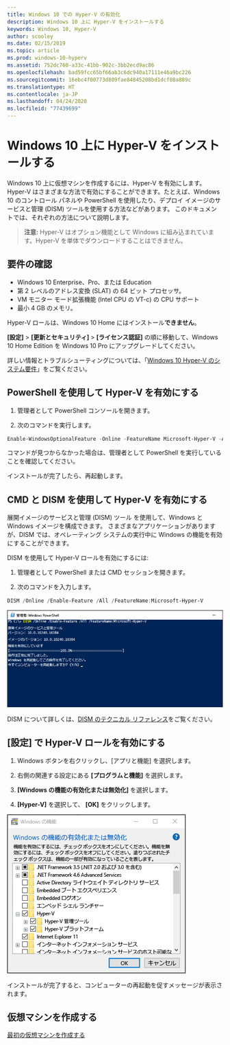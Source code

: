 ```yaml
---
title: Windows 10 での Hyper-V の有効化
description: Windows 10 上に Hyper-V をインストールする
keywords: Windows 10, Hyper-V
author: scooley
ms.date: 02/15/2019
ms.topic: article
ms.prod: windows-10-hyperv
ms.assetid: 752dc760-a33c-41bb-902c-3bb2ecd9ac86
ms.openlocfilehash: bad59fcc65bf66ab3c6dc940a17111e46a9bc226
ms.sourcegitcommit: 16ebc4f00773d809fae84845208bd1dcf08a889c
ms.translationtype: HT
ms.contentlocale: ja-JP
ms.lasthandoff: 04/24/2020
ms.locfileid: "77439699"
---
```

# <a name="install-hyper-v-on-windows-10"></a>Windows 10 上に Hyper-V をインストールする

Windows 10 上に仮想マシンを作成するには、Hyper-V を有効にします。  
Hyper-V はさまざまな方法で有効にすることができます。たとえば、Windows 10 のコントロール パネルや PowerShell を使用したり、デプロイ イメージのサービスと管理 (DISM) ツールを使用する方法などがあります。 このドキュメントでは、それぞれの方法について説明します。

> **注意:** Hyper-V はオプション機能として Windows に組み込まれています。Hyper-V を単体でダウンロードすることはできません。

## <a name="check-requirements"></a>要件の確認

* Windows 10 Enterprise、Pro、または Education
* 第 2 レベルのアドレス変換 (SLAT) の 64 ビット プロセッサ。
* VM モニター モード拡張機能 (Intel CPU の VT-c) の CPU サポート
* 最小 4 GB のメモリ。

Hyper-V ロールは、Windows 10 Home にはインストール**できません**。

**[設定]**  >  **[更新とセキュリティ]**  >  **[ライセンス認証]** の順に移動して、Windows 10 Home Edition を Windows 10 Pro にアップグレードしてください。

詳しい情報とトラブルシューティングについては、「[Windows 10 Hyper-V のシステム要件](../reference/hyper-v-requirements.md)」をご覧ください。

## <a name="enable-hyper-v-using-powershell"></a>PowerShell を使用して Hyper-V を有効にする

1. 管理者として PowerShell コンソールを開きます。

2. 次のコマンドを実行します。

  ```powershell
  Enable-WindowsOptionalFeature -Online -FeatureName Microsoft-Hyper-V -All
  ```

  コマンドが見つからなかった場合は、管理者として PowerShell を実行していることを確認してください。

インストールが完了したら、再起動します。

## <a name="enable-hyper-v-with-cmd-and-dism"></a>CMD と DISM を使用して Hyper-V を有効にする

展開イメージのサービスと管理 (DISM) ツール を使用して、Windows と Windows イメージを構成できます。  さまざまなアプリケーションがありますが、DISM では、オペレーティング システムの実行中に Windows の機能を有効にすることができます。

DISM を使用して Hyper-V ロールを有効にするには:

1. 管理者として PowerShell または CMD セッションを開きます。

1. 次のコマンドを入力します。

  ```powershell
  DISM /Online /Enable-Feature /All /FeatureName:Microsoft-Hyper-V
  ```

  ![Hyper-V を有効にしているコンソール ウィンドウ。](media/dism_upd.png)

DISM について詳しくは、[DISM のテクニカル リファレンス](<https://docs.microsoft.com/previous-versions/windows/it-pro/windows-8.1-and-8/hh824821(v=win.10)>)をご覧ください。

## <a name="enable-the-hyper-v-role-through-settings"></a>[設定] で Hyper-V ロールを有効にする

1. Windows ボタンを右クリックし、[アプリと機能] を選択します。

2. 右側の関連する設定にある **[プログラムと機能]** を選択します。 

3. **[Windows の機能の有効化または無効化]** を選択します。

4. **[Hyper-V]** を選択して、 **[OK]** をクリックします。

![Windows のプログラムと機能が示されたダイアログ ボックス](media/enable_role_upd.png)

インストールが完了すると、コンピューターの再起動を促すメッセージが表示されます。

## <a name="make-virtual-machines"></a>仮想マシンを作成する

[最初の仮想マシンを作成する](quick-create-virtual-machine.md)
